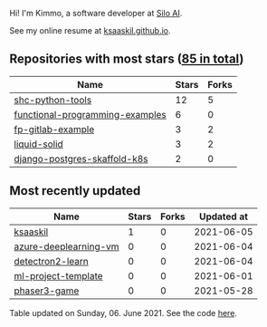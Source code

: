 Hi! I'm Kimmo, a software developer at [Silo AI](https://silo.ai/).

See my online resume at [ksaaskil.github.io](https://ksaaskil.github.io).

<!-- repositories starts -->

## Repositories with most stars ([85 in total](https://github.com/ksaaskil?tab=repositories))
| Name        | Stars           | Forks  |
| ------------- |-------------| -----|
|[shc-python-tools](https://github.com/ksaaskil/shc-python-tools)|12|5
|[functional-programming-examples](https://github.com/ksaaskil/functional-programming-examples)|6|0
|[fp-gitlab-example](https://github.com/ksaaskil/fp-gitlab-example)|3|2
|[liquid-solid](https://github.com/ksaaskil/liquid-solid)|3|2
|[django-postgres-skaffold-k8s](https://github.com/ksaaskil/django-postgres-skaffold-k8s)|2|0

<!-- repositories ends -->
<!-- recent_repositories starts -->

## Most recently updated
| Name        | Stars           | Forks  | Updated at
| ------------- |-------------| -----|-----|
|[ksaaskil](https://github.com/ksaaskil/ksaaskil)|1|0|2021-06-05
|[azure-deeplearning-vm](https://github.com/ksaaskil/azure-deeplearning-vm)|0|0|2021-06-04
|[detectron2-learn](https://github.com/ksaaskil/detectron2-learn)|0|0|2021-06-04
|[ml-project-template](https://github.com/ksaaskil/ml-project-template)|0|0|2021-06-01
|[phaser3-game](https://github.com/ksaaskil/phaser3-game)|0|0|2021-05-28

<!-- recent_repositories ends -->
<!-- updated_at starts -->
Table updated on Sunday, 06. June 2021. See the code [here](https://github.com/ksaaskil/ksaaskil).
<!-- updated_at ends -->
